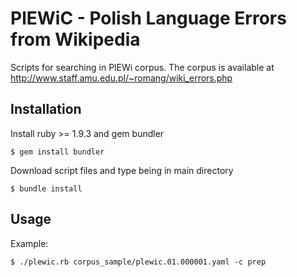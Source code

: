 # PlEWiC - Polish Language Errors from Wikipedia

Scripts for searching in PlEWi corpus.
The corpus is available at http://www.staff.amu.edu.pl/~romang/wiki_errors.php

## Installation

Install ruby >= 1.9.3 and gem bundler

    $ gem install bundler

Download script files and type being in main directory

    $ bundle install

## Usage

Example:

    $ ./plewic.rb corpus_sample/plewic.01.000001.yaml -c prep

